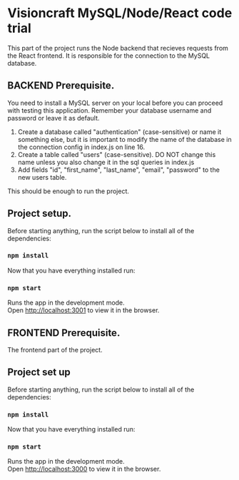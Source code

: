# Visioncraft MySQL/Node/React code trial

This part of the project runs the Node backend that recieves requests from the React frontend. It is responsible for the connection to the MySQL database.

## BACKEND Prerequisite.

You need to install a MySQL server on your local before you can proceed with testing this application. Remember your database username and password or leave it as default.

1. Create a database called "authentication" (case-sensitive) or name it something else, but it is important to modify the name of the database in the connection config in index.js on line 16.
2. Create a table called "users" (case-sensitive). DO NOT change this name unless you also change it in the sql queries in index.js
3. Add fields "id", "first_name", "last_name", "email", "password" to the new users table.

This should be enough to run the project.

## Project setup.

Before starting anything, run the script below to install all of the dependencies:

### `npm install`

Now that you have everything installed run:

### `npm start`

Runs the app in the development mode.\
Open [http://localhost:3001](http://localhost:3001) to view it in the browser.

## FRONTEND Prerequisite.

The frontend part of the project.

## Project set up

Before starting anything, run the script below to install all of the dependencies:

### `npm install`

Now that you have everything installed run:

### `npm start`

Runs the app in the development mode.\
Open [http://localhost:3000](http://localhost:3000) to view it in the browser.